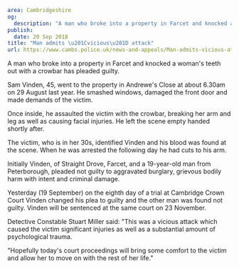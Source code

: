 ```yaml
area: Cambridgeshire
og:
  description: "A man who broke into a property in Farcet and knocked a woman\u2019s teeth out with a crowbar has pleaded guilty."
publish:
  date: 20 Sep 2018
title: "Man admits \u201Cvicious\u201D attack"
url: https://www.cambs.police.uk/news-and-appeals/Man-admits-vicious-attack
```

A man who broke into a property in Farcet and knocked a woman's teeth out with a crowbar has pleaded guilty.

Sam Vinden, 45, went to the property in Andrewe's Close at about 6.30am on 29 August last year. He smashed windows, damaged the front door and made demands of the victim.

Once inside, he assaulted the victim with the crowbar, breaking her arm and leg as well as causing facial injuries. He left the scene empty handed shortly after.

The victim, who is in her 30s, identified Vinden and his blood was found at the scene. When he was arrested the following day he had cuts to his arm.

Initially Vinden, of Straight Drove, Farcet, and a 19-year-old man from Peterborough, pleaded not guilty to aggravated burglary, grievous bodily harm with intent and criminal damage.

Yesterday (19 September) on the eighth day of a trial at Cambridge Crown Court Vinden changed his plea to guilty and the other man was found not guilty. Vinden will be sentenced at the same court on 23 November.

Detective Constable Stuart Miller said: "This was a vicious attack which caused the victim significant injuries as well as a substantial amount of psychological trauma.

"Hopefully today's court proceedings will bring some comfort to the victim and allow her to move on with the rest of her life."

